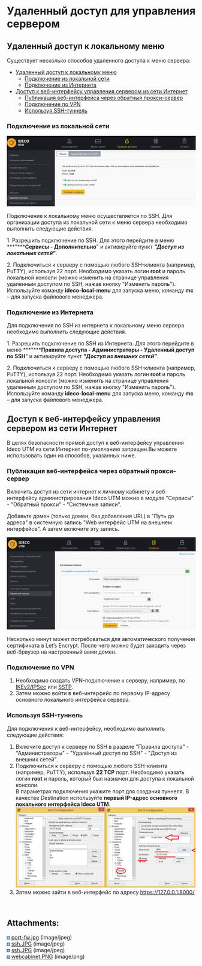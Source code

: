 # Удаленный доступ для управления сервером

## Удаленный доступ к локальному меню

Существует несколько способов удаленного доступа к меню сервера:

<div class="toc-macro rbtoc1627992595624">

  - [Удаленный доступ к локальному
    меню](#id-Удаленныйдоступдляуправлениясервером-Удаленныйдоступклокальномуменю)
      - [Подключение из локальной
        сети](#id-Удаленныйдоступдляуправлениясервером-Подключениеизлокальнойсети)
      - [Подключение из
        Интернета](#id-Удаленныйдоступдляуправлениясервером-ПодключениеизИнтернета)
  - [Доступ к веб-интерфейсу управления сервером из сети
    Интернет](#id-Удаленныйдоступдляуправлениясервером-Доступквеб-интерфейсууправлениясерверомизсетиИнтернет)
      - [Публикация веб-интерфейса через обратный
        прокси-сервер](#id-Удаленныйдоступдляуправлениясервером-Публикациявеб-интерфейсачерезобратныйпрокси-сервер)
      - [Подключение по
        VPN](#id-Удаленныйдоступдляуправлениясервером-ПодключениепоVPN)
      - [Используя
        SSH-туннель](#id-Удаленныйдоступдляуправлениясервером-ИспользуяSSH-туннель)

</div>

### Подключение из локальной сети

![](attachments/1278133/7110690.jpg)

Подключение к локальному меню осуществляется по SSH. Для организации
доступа из локальной сети к меню сервера необходимо выполнить
следующие действия.

1\. Разрешить подключение по SSH. Для этого перейдите в меню
***"*****Сервисы - Дополнительно**" и активируйте пункт ***"Доступ из
локальных сетей"***.  
  
2\. Подключиться к серверу с помощью любого SSH-клиента (например,
PuTTY), используя 22 порт. Необходимо указать логин **root** и пароль
локальной консоли (можно изменить на странице управления удаленным
доступом по SSH, нажав кнопку "Изменить пароль").  
Используйте команду **ideco-local-menu** для запуска меню, команду
**mc** – для запуска файлового менеджера.

### Подключение из Интернета

Для подключения по SSH из интернета к локальному меню сервера необходимо
выполнить следующие действия.

1\. Разрешить подключение по SSH из Интернета. Для этого перейдите в
меню ***"*****Правила доступа - Администраторы - Удаленный доступ по
SSH**" и активируйте пункт ***"Доступ из внешних сетей"***.  
  
2\. Подключиться к серверу с помощью любого SSH-клиента (например,
PuTTY), используя 22 порт. Необходимо указать логин **root** и пароль
локальной консоли (можно изменить на странице управления удаленным
доступом по SSH, нажав кнопку "Изменить пароль").  
Используйте команду **ideco-local-menu** для запуска меню, команду
**mc** – для запуска файлового менеджера.

## Доступ к веб-интерфейсу управления сервером из сети Интернет

В целях безопасности прямой доступ к веб-интерфейсу управления Ideco UTM
из сети Интернет по-умолчанию запрещен.Вы можете использовать один из
способов, указанных ниже.

### Публикация веб-интерфейса через обратный прокси-сервер

Включить доступ из сети интернет к личному кабинету и веб-интерфейсу
администрирования Ideco UTM можно в модуле "Сервисы" - "Обратный
прокси" - "Системные записи".

Добавьте домен (только домен, без добавления URL) в "Путь до адреса" в
системную запись "Web интерфейс UTM на внешнем интерфейсе". А затем
включите эту запись.

![](attachments/1278133/17072199.png)

Несколько минут может потребоваться для автоматического получения
сертификата в Let’s Encrypt. После чего можно будет заходить
через веб-браузер на настроенный вами домен.

### Подключение по VPN

1.  Необходимо создать VPN-подключение к серверу, например, по
    [IKEv2/IPSec](IPSec_IKEv2) или [SSTP](SSTP).
2.  Затем можно войти в веб-интерфейс по первому IP-адресу основного
    локального интерфейса сервера.

### Используя SSH-туннель

Для подключения к веб-интерфейсу, необходимо выполнить следующие
действия:

1.  Включите доступ к серверу по SSH в разделе "Правила доступа" -
    "Администраторы" - "Удалённый доступ по SSH" - "Доступ из
    внешних сетей".
2.  Подключиться к серверу с помощью любого SSH-клиента (например,
    PuTTY), используя **22 TCP** порт. Необходимо указать логин **root**
    и пароль, который был назначен для доступа к локальной консоли.  
    В параметрах подключения укажите порт для создания туннеля. В
    качестве Destination используйте **первый IP-адрес основного
    локального интерфейса Ideco UTM**.  
    ![](attachments/1278133/4982441.jpg)
3.  Затем можно зайти в веб-интерфейс по адресу
    <https://127.0.0.1:8000/>

 

<div class="pageSectionHeader">

## Attachments:

</div>

<div class="greybox" data-align="left">

![](images/icons/bullet_blue.gif)
[port-fw.jpg](attachments/1278133/4982441.jpg) (image/jpeg)  
![](images/icons/bullet_blue.gif)
[ssh.JPG](attachments/1278133/11436051.jpg) (image/jpeg)  
![](images/icons/bullet_blue.gif)
[ssh.JPG](attachments/1278133/7110690.jpg) (image/jpeg)  
![](images/icons/bullet_blue.gif)
[webcabinet.PNG](attachments/1278133/17072199.png) (image/png)  

</div>
